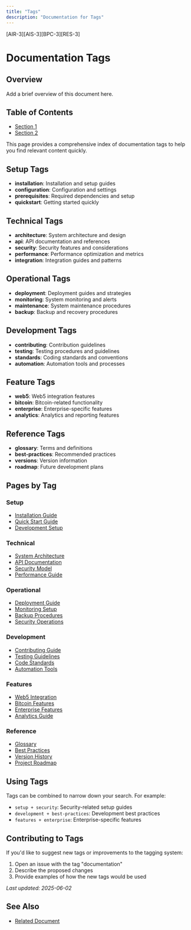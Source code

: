 ```yaml
---
title: "Tags"
description: "Documentation for Tags"
---
```


[AIR-3][AIS-3][BPC-3][RES-3]


<!-- markdownlint-disable MD013 line-length -->

# Documentation Tags

## Overview

Add a brief overview of this document here.

## Table of Contents

- [Section 1](#section-1)
- [Section 2](#section-2)


This page provides a comprehensive index of documentation tags to help you find relevant content quickly.

## Setup Tags

- **installation**: Installation and setup guides
- **configuration**: Configuration and settings
- **prerequisites**: Required dependencies and setup
- **quickstart**: Getting started quickly

## Technical Tags

- **architecture**: System architecture and design
- **api**: API documentation and references
- **security**: Security features and considerations
- **performance**: Performance optimization and metrics
- **integration**: Integration guides and patterns

## Operational Tags

- **deployment**: Deployment guides and strategies
- **monitoring**: System monitoring and alerts
- **maintenance**: System maintenance procedures
- **backup**: Backup and recovery procedures

## Development Tags

- **contributing**: Contribution guidelines
- **testing**: Testing procedures and guidelines
- **standards**: Coding standards and conventions
- **automation**: Automation tools and processes

## Feature Tags

- **web5**: Web5 integration features
- **bitcoin**: Bitcoin-related functionality
- **enterprise**: Enterprise-specific features
- **analytics**: Analytics and reporting features

## Reference Tags

- **glossary**: Terms and definitions
- **best-practices**: Recommended practices
- **versions**: Version information
- **roadmap**: Future development plans

## Pages by Tag

### Setup

- [Installation Guide](getting-started/installation.md)
- [Quick Start Guide](getting-started/quick-start.md)
- [Development Setup](development/SETUP.md)

### Technical

- [System Architecture](architecture/README.md)
- [API Documentation](api/README.md)
- [Security Model](standards/SECURITY.md)
- [Performance Guide](architecture/performance.md)

### Operational

- [Deployment Guide](deployment/DEPLOYMENT.md)
- [Monitoring Setup](deployment/monitoring.md)
- [Backup Procedures](operations/backup.md)
- [Security Operations](standards/SECURITY.md)

### Development

- [Contributing Guide](contributing/getting-started.md)
- [Testing Guidelines](TESTING.md)
- [Code Standards](contributing/standards.md)
- [Automation Tools](layer2/README.md)

### Features

- [Web5 Integration](layer2/README.md)
- [Bitcoin Features](bitcoin/README.md)
- [Enterprise Features](layer2/README.md)
- [Analytics Guide](layer2/README.md)

### Reference

- [Glossary](reference/glossary.md)
- [Best Practices](../anya-extensions/docs/development/best-practices.md)
- [Version History](reference/versions.md)
- [Project Roadmap](ROADMAP.md)

## Using Tags

Tags can be combined to narrow down your search. For example:

- `setup + security`: Security-related setup guides
- `development + best-practices`: Development best practices
- `features + enterprise`: Enterprise-specific features

## Contributing to Tags

If you'd like to suggest new tags or improvements to the tagging system:

1. Open an issue with the tag "documentation"
2. Describe the proposed changes
3. Provide examples of how the new tags would be used

*Last updated: 2025-06-02*

## See Also

- [Related Document](#related-document)

